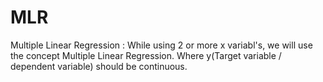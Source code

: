 # MLR

Multiple Linear Regression : While using 2 or more x variabl's, we will use the concept Multiple Linear Regression. Where y(Target variable / dependent variable) should be continuous.
